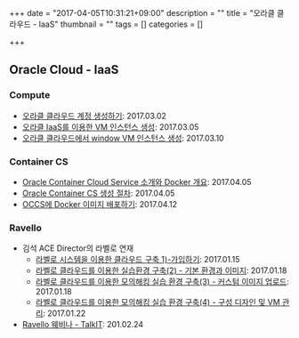 +++
date = "2017-04-05T10:31:21+09:00"
description = ""
title = "오라클 클라우드 - IaaS"
thumbnail = ""
tags = []
categories = []

+++

## Oracle Cloud - IaaS
### Compute

- [오라클 클라우드 계정 생성하기](/post/accont/): 2017.03.02
- [오라클 IaaS를 이용한 VM 인스턴스 생성](/post/iaas_vm/): 2017.03.05
- [오라클 클라우드에서 window VM 인스턴스 생성](/post/win-vm/): 2017.03.10

### Container CS
- [Oracle Container Cloud Service 소개와 Docker 개요](/post/occs/): 2017.04.05
- [Oracle Container CS 생성 절차](/post/occs_new_docker_container/): 2017.04.05
- [OCCS에 Docker 이미지 배포하기](/post/occs_new_docker_container/): 2017.04.12

### Ravello
- 김석 ACE Director의 라벨로 연재
  - [라벨로 시스템을 이용한 클라우드 구축 1)-가입하기](http://solatech.tistory.com/393): 2017.01.15
  - [라벨로 클라우드를 이용한 실습환경 구축(2) - 기본 환경과 이미지](http://solatech.tistory.com/394): 2017.01.18
  - [라벨로 클라우드를 이용한 모의해킹 실습 환경 구축(3) - 커스텀 이미지 업로드](http://solatech.tistory.com/395): 2017.01.18
  - [라벨로 클라우드를 이용한 모의해킹 실습 환경 구축(4) - 구성 디자인 및 VM 관리](http://solatech.tistory.com/396): 2017.01.22
- [Ravello 웨비나 - TalkIT](/post/ravello_talkit/): 201.02.24
